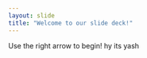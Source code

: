 ```yaml
---
layout: slide
title: "Welcome to our slide deck!"
---
```


Use the right arrow to begin!
hy its yash

